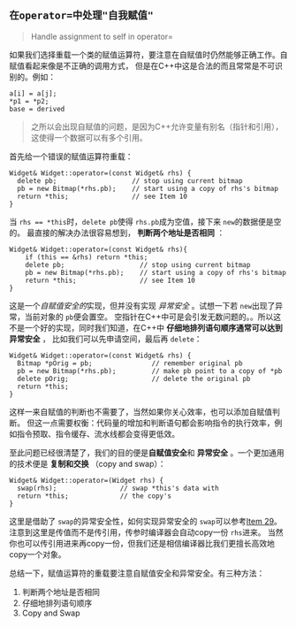 ## `在operator=中处理"自我赋值"`

> Handle assignment to self in operator=

如果我们选择重载一个类的赋值运算符，要注意在自赋值时仍然能够正确工作。自赋值看起来像是不正确的调用方式， 但是在C++中这是合法的而且常常是不可识别的。例如：

```
a[i] = a[j];
*p1 = *p2;
base = derived 
```

> 之所以会出现自赋值的问题，是因为C++允许变量有别名（指针和引用），这使得一个数据可以有多个引用。

首先给一个错误的赋值运算符重载：

```
Widget& Widget::operator=(const Widget& rhs) {
  delete pb;                   // stop using current bitmap
  pb = new Bitmap(*rhs.pb);    // start using a copy of rhs's bitmap
  return *this;                // see Item 10
}
```

当 `rhs == *this`时，`delete pb`使得 `rhs.pb`成为空值，接下来 `new`的数据便是空的。 最直接的解决办法很容易想到， **判断两个地址是否相同** ：

```
Widget& Widget::operator=(const Widget& rhs){
    if (this == &rhs) return *this;
    delete pb;                   // stop using current bitmap
    pb = new Bitmap(*rhs.pb);    // start using a copy of rhs's bitmap
    return *this;                // see Item 10
}
```

这是一个*自赋值安全的*实现，但并没有实现 *异常安全* 。试想一下若 `new`出现了异常，当前对象的 `pb`便会置空。 空指针在C++中可是会引发无数问题的。。所以这不是一个好的实现，同时我们知道，在C++中 **仔细地排列语句顺序通常可以达到异常安全** ， 比如我们可以先申请空间，最后再 `delete`：

```
Widget& Widget::operator=(const Widget& rhs) {
  Bitmap *pOrig = pb;               // remember original pb
  pb = new Bitmap(*rhs.pb);         // make pb point to a copy of *pb
  delete pOrig;                     // delete the original pb
  return *this;
}
```

这样一来自赋值的判断也不需要了，当然如果你关心效率，也可以添加自赋值判断。 但这一点需要权衡：代码量的增加和判断语句都会影响指令的执行效率，例如指令预取、指令缓存、流水线都会变得更低效。

至此问题已经很清楚了，我们的目的便是**自赋值安全**和 **异常安全** 。一个更加通用的技术便是 **复制和交换** （copy and swap）：

```
Widget& Widget::operator=(Widget rhs) {
  swap(rhs);                // swap *this's data with
  return *this;             // the copy's
}
```

这里是借助了 `swap`的异常安全性，如何实现异常安全的 `swap`可以参考[Item 29](29.md)。 注意到这里是传值而不是传引用，传参时编译器会自动copy一份 `rhs`进来。 当然你也可以传引用进来再copy一份，但我们还是相信编译器比我们更擅长高效地copy一个对象。

总结一下，赋值运算符的重载要注意自赋值安全和异常安全。有三种方法：

1. 判断两个地址是否相同
2. 仔细地排列语句顺序
3. Copy and Swap
